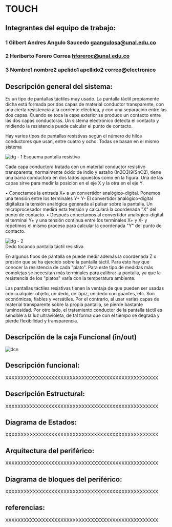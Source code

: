 # TOUCH

## Integrantes del equipo de trabajo:

### 1 Gilbert Andres Angulo Saucedo gaangulosa@unal.edu.co

### 2 Heriberto Forero Correa hforeroc@unal.edu.co

### 3 Nombre1 nombre2 apelido1 apellido2 correo@electronico


## Descripción general del sistema: 

Es un tipo de pantallas táctiles muy usado. La pantalla táctil propiamente dicha está formada por dos capas de material conductor transparente, con una cierta resistencia a la corriente eléctrica, y con una separación entre las dos capas. Cuando se toca la capa exterior se produce un contacto entre las dos capas conductoras. Un sistema electrónico detecta el contacto y midiendo la resistencia puede calcular el punto de contacto.

Hay varios tipos de pantallas resistivas según el número de hilos conductores que usan, entre cuatro y ocho. Todas se basan en el mismo sistema

![dg - 1](https://user-images.githubusercontent.com/14281085/30242353-8e0081bc-955a-11e7-9235-ed86b76143a0.png)
Esquema pantalla resistiva

Cada capa conductora tratada con un material conductor resistivo transparente, normalmente óxido de indio y estaño (In2O3)9(SnO2), tiene una barra conductora en dos lados opuestos como en la figura. Una de las capas sirve para medir la posición en el eje X y la otra en el eje Y.

•	Conectamos la entrada X+ a un convertidor analógico-digital. Ponemos una tensión entre los terminales Y+ Y- El convertidor analógico-digital digitaliza la tensión analógica generada al pulsar sobre la pantalla. Un microprocesador medirá esta tensión y calculará la coordenada "X" del punto de contacto.
•	Después conectamos al convertidor analógico-digital el terminal Y+ y una tensión continua entre los terminales X+ y X- y repetimos el mismo proceso para calcular la coordenada "Y" del punto de contacto.

![dg - 2](https://user-images.githubusercontent.com/14281085/30242372-e5f8c06e-955a-11e7-94c7-d04a945a26d1.png)
<br />Dedo tocando pantalla táctil resistiva

En algunos tipos de pantalla se puede medir además la coordenada Z o presión que se ha ejercido sobre la pantalla táctil. Para esto hay que conocer la resistencia de cada "plato". Para este tipo de medidas más complejas se necesitan más terminales para calibrar la pantalla, ya que la resistencia de los "platos" varía con la temperatura ambiente.

Las pantallas táctiles resistivas tienen la ventaja de que pueden ser usadas con cualquier objeto, un dedo, un lápiz, un dedo con guantes, etc. Son económicas, fiables y versátiles. Por el contrario, al usar varias capas de material transparente sobre la propia pantalla, se pierde bastante luminosidad. Por otro lado, el tratamiento conductor de la pantalla táctil es sensible a la luz ultravioleta, de tal forma que con el tiempo se degrada y pierde flexibilidad y transparencia.


## Descripción de la caja Funcional  (in/out)



![dcn](https://user-images.githubusercontent.com/14281085/30242388-1ddc93e8-955b-11e7-86b4-6c1f804daaa5.png)


## Descripción funcional:

XXXXXXXXXXXXXXXXXXXXXXXXXXXXXXXXXXXXXXXXXXXXXXXXXX

## Descripción Estructural:

XXXXXXXXXXXXXXXXXXXXXXXXXXXXXXXXXXXXXXXXXXXXXXXXXX

## Diagrama de Estados:

XXXXXXXXXXXXXXXXXXXXXXXXXXXXXXXXXXXXXXXXXXXXXXXXXX

## Arquitectura del periférico:

XXXXXXXXXXXXXXXXXXXXXXXXXXXXXXXXXXXXXXXXXXXXXXXXXX

## Diagrama de bloques del periférico:

XXXXXXXXXXXXXXXXXXXXXXXXXXXXXXXXXXXXXXXXXXXXXXXXXX

## referencias:

XXXXXXXXXXXXXXXXXXXXXXXXXXXXXXXXXXXXXXXXXXXXXXXXXX

